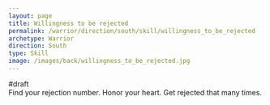 ```yaml
---
layout: page
title: Willingness to be rejected
permalink: /warrior/direction/south/skill/willingness_to_be_rejected
archetype: Warrior
direction: South
type: Skill
image: /images/back/willingness_to_be_rejected.jpg
---
```

#draft   
Find your rejection number. Honor your heart. Get rejected that many times. 
